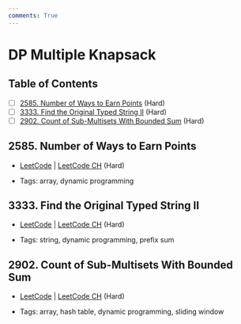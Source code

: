 ```yaml
---
comments: True
---
```


# DP Multiple Knapsack

## Table of Contents

- [ ] [2585. Number of Ways to Earn Points](https://leetcode.cn/problems/number-of-ways-to-earn-points/) (Hard)
- [ ] [3333. Find the Original Typed String II](https://leetcode.cn/problems/find-the-original-typed-string-ii/) (Hard)
- [ ] [2902. Count of Sub-Multisets With Bounded Sum](https://leetcode.cn/problems/count-of-sub-multisets-with-bounded-sum/) (Hard)

## 2585. Number of Ways to Earn Points

-   [LeetCode](https://leetcode.com/problems/number-of-ways-to-earn-points/) | [LeetCode CH](https://leetcode.cn/problems/number-of-ways-to-earn-points/) (Hard)

-   Tags: array, dynamic programming

## 3333. Find the Original Typed String II

-   [LeetCode](https://leetcode.com/problems/find-the-original-typed-string-ii/) | [LeetCode CH](https://leetcode.cn/problems/find-the-original-typed-string-ii/) (Hard)

-   Tags: string, dynamic programming, prefix sum

## 2902. Count of Sub-Multisets With Bounded Sum

-   [LeetCode](https://leetcode.com/problems/count-of-sub-multisets-with-bounded-sum/) | [LeetCode CH](https://leetcode.cn/problems/count-of-sub-multisets-with-bounded-sum/) (Hard)

-   Tags: array, hash table, dynamic programming, sliding window
